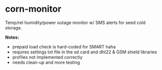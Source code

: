 # corn-monitor
Temp/rel humidity/power outage monitor w/ SMS alerts for seed cold storage.

**Notes:**
  - prepaid load check is hard-coded for SMART haha
  - requires settings txt file in the sd card and dht22 & GSM shield libraries
  - profiles not implemented correctly
  - needs clean-up and more testing
